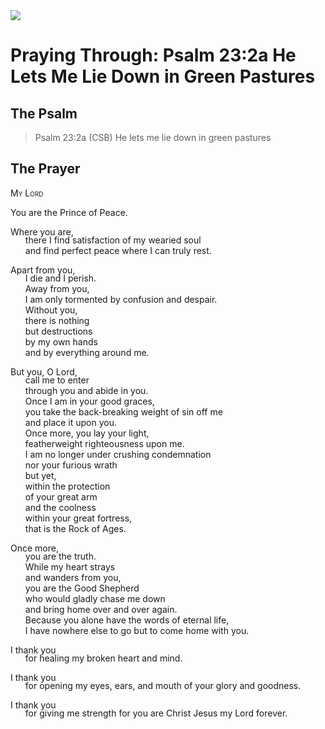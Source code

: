 <img class="intro-right" src="/images/art-paris-psalter.jpg">

<style>
  li {list-style-type: none;}
  p + ul {
    margin-top: -18px;
}
</style>

# Praying Through: Psalm 23:2a He Lets Me Lie Down in Green Pastures

## The Psalm

>Psalm 23:2a (CSB)   He lets me lie down in green pastures

## The Prayer

<div style="font-variant: small-caps;">
My Lord
</div>

You are the Prince of Peace. 

Where you are,
* there I find satisfaction of my wearied soul 
* and find perfect peace where I can truly rest.

Apart from you, 
* I die and I perish. 
* Away from you, 
* I am only tormented by confusion and despair. 
* Without you, 
* there is nothing 
* but destructions 
* by my own hands 
* and by everything around me.

But you, O Lord, 
* call me to enter 
* through you and abide in you. 
* Once I am in your good graces, 
* you take the back-breaking weight of sin off me 
* and place it upon you. 
* Once more, you lay your light, 
* featherweight righteousness upon me. 
* I am no longer under crushing condemnation 
* nor your furious wrath 
* but yet, 
* within the protection 
* of your great arm 
* and the coolness 
* within your great fortress, 
* that is the Rock of Ages.

Once more, 
* you are the truth. 
* While my heart strays 
* and wanders from you, 
* you are the Good Shepherd 
* who would gladly chase me down 
* and bring home over and over again. 
* Because you alone have the words of eternal life, 
* I have nowhere else to go but to come home with you.

I thank you 
* for healing my broken heart and mind. 

I thank you 
* for opening my eyes, ears, and mouth of your glory and goodness. 

I thank you 
* for giving me strength for you are Christ Jesus my Lord forever.

